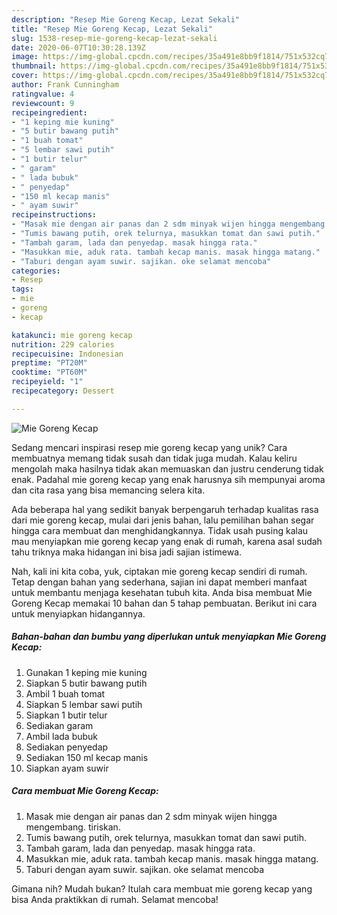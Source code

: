 ```yaml
---
description: "Resep Mie Goreng Kecap, Lezat Sekali"
title: "Resep Mie Goreng Kecap, Lezat Sekali"
slug: 1538-resep-mie-goreng-kecap-lezat-sekali
date: 2020-06-07T10:30:28.139Z
image: https://img-global.cpcdn.com/recipes/35a491e8bb9f1814/751x532cq70/mie-goreng-kecap-foto-resep-utama.jpg
thumbnail: https://img-global.cpcdn.com/recipes/35a491e8bb9f1814/751x532cq70/mie-goreng-kecap-foto-resep-utama.jpg
cover: https://img-global.cpcdn.com/recipes/35a491e8bb9f1814/751x532cq70/mie-goreng-kecap-foto-resep-utama.jpg
author: Frank Cunningham
ratingvalue: 4
reviewcount: 9
recipeingredient:
- "1 keping mie kuning"
- "5 butir bawang putih"
- "1 buah tomat"
- "5 lembar sawi putih"
- "1 butir telur"
- " garam"
- " lada bubuk"
- " penyedap"
- "150 ml kecap manis"
- " ayam suwir"
recipeinstructions:
- "Masak mie dengan air panas dan 2 sdm minyak wijen hingga mengembang. tiriskan."
- "Tumis bawang putih, orek telurnya, masukkan tomat dan sawi putih."
- "Tambah garam, lada dan penyedap. masak hingga rata."
- "Masukkan mie, aduk rata. tambah kecap manis. masak hingga matang."
- "Taburi dengan ayam suwir. sajikan. oke selamat mencoba"
categories:
- Resep
tags:
- mie
- goreng
- kecap

katakunci: mie goreng kecap 
nutrition: 229 calories
recipecuisine: Indonesian
preptime: "PT20M"
cooktime: "PT60M"
recipeyield: "1"
recipecategory: Dessert

---
```



![Mie Goreng Kecap](https://img-global.cpcdn.com/recipes/35a491e8bb9f1814/751x532cq70/mie-goreng-kecap-foto-resep-utama.jpg)

Sedang mencari inspirasi resep mie goreng kecap yang unik? Cara membuatnya memang tidak susah dan tidak juga mudah. Kalau keliru mengolah maka hasilnya tidak akan memuaskan dan justru cenderung tidak enak. Padahal mie goreng kecap yang enak harusnya sih mempunyai aroma dan cita rasa yang bisa memancing selera kita.



Ada beberapa hal yang sedikit banyak berpengaruh terhadap kualitas rasa dari mie goreng kecap, mulai dari jenis bahan, lalu pemilihan bahan segar hingga cara membuat dan menghidangkannya. Tidak usah pusing kalau mau menyiapkan mie goreng kecap yang enak di rumah, karena asal sudah tahu triknya maka hidangan ini bisa jadi sajian istimewa.


Nah, kali ini kita coba, yuk, ciptakan mie goreng kecap sendiri di rumah. Tetap dengan bahan yang sederhana, sajian ini dapat memberi manfaat untuk membantu menjaga kesehatan tubuh kita. Anda bisa membuat Mie Goreng Kecap memakai 10 bahan dan 5 tahap pembuatan. Berikut ini cara untuk menyiapkan hidangannya.

<!--inarticleads1-->

##### Bahan-bahan dan bumbu yang diperlukan untuk menyiapkan Mie Goreng Kecap:

1. Gunakan 1 keping mie kuning
1. Siapkan 5 butir bawang putih
1. Ambil 1 buah tomat
1. Siapkan 5 lembar sawi putih
1. Siapkan 1 butir telur
1. Sediakan  garam
1. Ambil  lada bubuk
1. Sediakan  penyedap
1. Sediakan 150 ml kecap manis
1. Siapkan  ayam suwir




<!--inarticleads2-->

##### Cara membuat Mie Goreng Kecap:

1. Masak mie dengan air panas dan 2 sdm minyak wijen hingga mengembang. tiriskan.
1. Tumis bawang putih, orek telurnya, masukkan tomat dan sawi putih.
1. Tambah garam, lada dan penyedap. masak hingga rata.
1. Masukkan mie, aduk rata. tambah kecap manis. masak hingga matang.
1. Taburi dengan ayam suwir. sajikan. oke selamat mencoba




Gimana nih? Mudah bukan? Itulah cara membuat mie goreng kecap yang bisa Anda praktikkan di rumah. Selamat mencoba!
